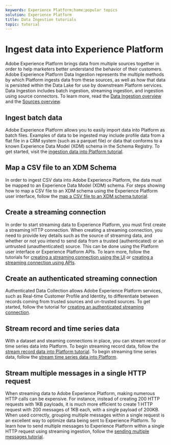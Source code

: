 ```yaml
---
keywords: Experience Platform;home;popular topics
solution: Experience Platform
title: Data Ingestion tutorials
topic: tutorial
---
```


# Ingest data into Experience Platform

Adobe Experience Platform brings data from multiple sources together in order to help marketers better understand the behavior of their customers. Adobe Experience Platform Data Ingestion represents the multiple methods by which Platform ingests data from these sources, as well as how that data is persisted within the Data Lake for use by downstream Platform services. Data Ingestion includes batch ingestion, streaming ingestion, and ingestion using source connectors. To learn more, read the [Data Ingestion overview](../ingestion/home.md) and the [Sources overview](../source-connectors/home.md).

## Ingest batch data

Adobe Experience Platform allows you to easily import data into Platform as batch files. Examples of data to be ingested may include profile data from a flat file in a CRM system (such as a parquet file) or data that conforms to a known Experience Data Model (XDM) schema in the Schema Registry. To get started, visit the [ingestion data into Platform tutorial](../ingestion/tutorials/ingest-batch-data.md).

## Map a CSV file to an XDM Schema

In order to ingest CSV data into Adobe Experience Platform, the data must be mapped to an Experience Data Model (XDM) schema. For steps showing how to map a CSV file to an XDM schema using the Experience Platform user interface, follow the [map a CSV file to an XDM schema tutorial](../ingestion/tutorials/map-a-csv-file.md).

## Create a streaming connection

In order to start streaming data to Experience Platform, you must first create a streaming HTTP connection. When creating a streaming connection, you need to provide key details such as the source of streaming data, and whether or not you intend to send data from a trusted (authenticated) or an untrusted (unauthenticated) source. This can be done using the Platform user interface or Experience Platform APIs. To learn more, follow the tutorials for [creating a streaming connection using the UI](../ingestion/tutorials/create-streaming-connection-ui.md) or [creating a streaming connection using APIs](../ingestion/tutorials/create-streaming-connection-api.md).

## Create an authenticated streaming connection

Authenticated Data Collection allows Adobe Experience Platform services, such as Real-time Customer Profile and Identity, to differentiate between records coming from trusted sources and un-trusted sources. To get started, follow the tutorial for [creating an authenticated streaming connection](../ingestion/tutorials/create-authenticated-streaming-connection.md).

## Stream record and time series data

With a dataset and steaming connections in place, you can stream record or time series data into Platform. To begin streaming record data, follow the [stream record data into Platform tutorial](../ingestion/tutorials/streaming-record-data.md). To begin streaming time series data, follow the [stream time series data into Platform](../ingestion/tutorials/streaming-time-series-data.md).

## Stream multiple messages in a single HTTP request

When streaming data to Adobe Experience Platform, making numerous HTTP calls can be expensive. For instance, instead of creating 200 HTTP requests with 1KB payloads, it is much more efficient to create 1 HTTP request with 200 messages of 1KB each, with a single payload of 200KB. When used correctly, grouping multiple messages within a single request is an excellent way to optimize data being sent to Experience Platform. To learn how to send multiple messages to Experience Platform within a single HTTP request using streaming ingestion, follow the [sending multiple messages tutorial](../ingestion/tutorials/streaming-multiple-messages.md).